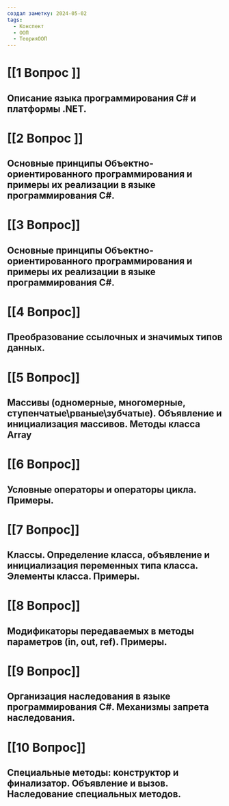 ```yaml
---
создал заметку: 2024-05-02
tags:
  - Конспект
  - ООП
  - ТеорияООП
---
```

# [[1 Вопрос ]]
## Описание языка программирования С# и платформы .NET. 
# [[2 Вопрос ]]
## Основные принципы Объектно-ориентированного программирования и примеры их реализации в языке программирования C\#.
# [[3 Вопрос]]
## Основные принципы Объектно-ориентированного программирования и примеры их реализации в языке программирования C\#.
# [[4 Вопрос]]
## Преобразование ссылочных и значимых типов данных.
# [[5 Вопрос]]
## Массивы (одномерные, многомерные, ступенчатые\рваные\зубчатые). Объявление и инициализация массивов. Методы класса Array
# [[6 Вопрос]]
## Условные операторы и операторы цикла. Примеры.
# [[7 Вопрос]]
## Классы. Определение класса, объявление и инициализация переменных типа класса. Элементы класса. Примеры.
# [[8 Вопрос]]
## Модификаторы передаваемых в методы параметров (in, out, ref).  Примеры. 
# [[9 Вопрос]]
## Организация наследования в языке программирования C#. Механизмы запрета наследования.
# [[10 Вопрос]]
## Специальные методы: конструктор и финализатор. Объявление и вызов. Наследование специальных методов.